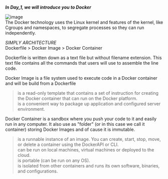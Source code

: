 ***In Day_1, we will introduce you to Docker***

![image](https://user-images.githubusercontent.com/80208064/221407416-79b1f6f5-c8e0-4515-8b1e-270f65947df0.png)
<br/>
The Docker technology uses the Linux kernel and features of the kernel, like Cgroups and namespaces, to segregate processes so they can run independently.


*SIMPLY ARCHITECTURE* <br/>
Dockerfile > Docker Image > Docker Container <br/>

Dockerfile is written down as a text file but without filename extension. This text file contains all the commands that users will use to assemble the line code.

Docker Image is a file system used to execute code in a Docker container and will be build from a Dockerfile
> is a read-only template that contains a set of instruction for creating the Docker container that can run on the Docker platform.<br/>
> is a convenient way to package up application and configured server environment.<br/>

Docker Container is a sandbox where you push your code to it and easily run in any computer. It also use as "folder" (or in this case we call it container) storing Docker Images and of cause it is immutable.<br/>
> is a runnable instance of an image. You can create, start, stop, move, or delete a container using the DockerAPI or CLI.<br/>
> can be run on local machines, virtual machines or deployed to the cloud.<br/>
> is portable (can be run on any OS).<br/>
> is isolated from other containers and runs its own software, binaries, and configurations.<br/>





